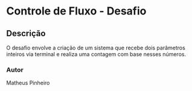 # Controle de Fluxo - Desafio

## Descrição
O desafio envolve a criação de um sistema que recebe dois parâmetros inteiros via terminal e realiza uma contagem 
com base nesses números.

### Autor
Matheus Pinheiro
